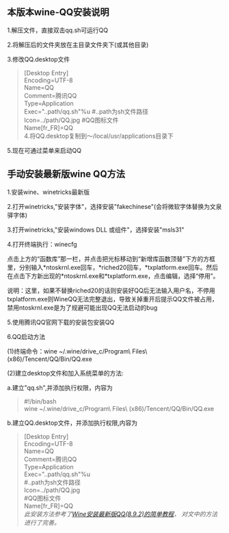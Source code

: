 本版本wine-QQ安装说明
-------------------

1.解压文件，直接双击qq.sh可运行QQ

2.将解压后的文件夹放在主目录文件夹下(或其他目录)

3.修改QQ.desktop文件

>[Desktop Entry]  
>Encoding=UTF-8  
>Name=QQ  
>Comment=腾讯QQ  
>Type=Application  
>Exec="..path/qq.sh"%u #..path为sh文件路径  
>Icon=../path/QQ.jpg #QQ图标文件  
>Name[fr_FR]=QQ  
4.将QQ.desktop复制到～/local/usr/applications目录下  

5.现在可通过菜单来启动QQ

手动安装最新版wine QQ方法
-------------------

1.安装wine、winetricks最新版

2.打开winetricks,"安装字体"，选择安装"fakechinese"(会将微软字体替换为文泉驿字体)

3.打开winetricks,"安装windows DLL 或组件"，选择安装"msls31"

4.打开终端执行：winecfg

点击上方的“函数库”那一栏，并点击把光标移动到“新增库函数顶替”下方的方框里，分别输入\*ntoskrnl.exe回车，\*riched20回车，\*txplatform.exe回车。然后在点击下方新出现的\*ntoskrnl.exe和\*txplatform.exe，点击编辑，选择“停用”。

说明：这里，如果不替换riched20的话则安装好QQ后无法输入用户名，不停用txplatform.exe则WineQQ无法完整退出，导致关掉重开后提示QQ文件被占用，禁用ntoskrnl.exe是为了规避可能出现QQ无法启动的bug

5.使用腾讯QQ官网下载的安装包安装QQ

6.QQ启动方法

(1)终端命令：wine ~/.wine/drive_c/Program\ Files\ (x86)/Tencent/QQ/Bin/QQ.exe

(2)建立desktop文件和加入系统菜单的方法:

  a.建立"qq.sh",并添加执行权限，内容为

> #!/bin/bash        
>wine ~/.wine/drive_c/Program\ Files\ (x86)/Tencent/QQ/Bin/QQ.exe

  b.建立QQ.desktop文件，并添加执行权限,内容为

>[Desktop Entry]    
>Encoding=UTF-8  
>Name=QQ  
>Comment=腾讯QQ  
>Type=Application  
>Exec="..path/qq.sh"%u  
>#..path为sh文件路径  
>Icon=../path/QQ.jpg  
>#QQ图标文件  
>Name[fr_FR]=QQ  
*此安装方法参考了[Wine安装最新版QQ(8.9.2)的简单教程](http://www.ubuntukylin.com/ukylin/forum.php?mod=viewthread&tid=30511)， 对文中的方法进行了完善。*
